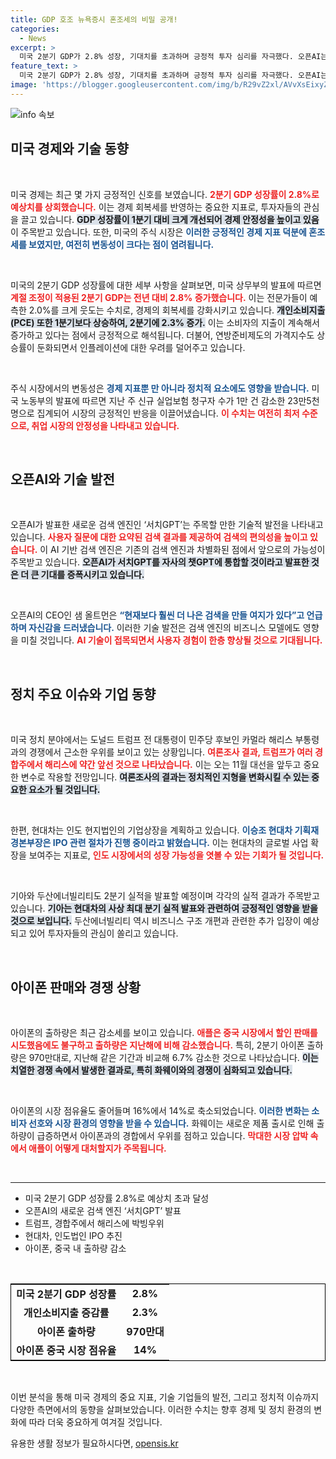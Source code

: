```yaml
---
title: GDP 호조 뉴욕증시 혼조세의 비밀 공개!
categories:
  - News
excerpt: >
  미국 2분기 GDP가 2.8% 성장, 기대치를 초과하며 긍정적 투자 심리를 자극했다. 오픈AI는 AI 기반 검색 엔진 서치GPT를 발표하고, 트럼프는 해리스 부통령에 박빙 우위를 보이며 대선 경합이 치열해지고 있다.
feature_text: >
  미국 2분기 GDP가 2.8% 성장, 기대치를 초과하며 긍정적 투자 심리를 자극했다. 오픈AI는 AI 기반 검색 엔진 서치GPT를 발표하고, 트럼프는 해리스 부통령에 박빙 우위를 보이며 대선 경합이 치열해지고 있다.
image: 'https://blogger.googleusercontent.com/img/b/R29vZ2xl/AVvXsEixyZcFfHzMRdzZMjFBmAUKJYCLCGyLL1o632UiGVXcaFdKo_bkvkuCioo0uUKlGfBVcT3P84aROyZIXSBEx3Aw5nCQ3pTgDom1WDC4m8eifvWiAmWEEVb4x6G_l8C0QH225ldMjyaFvpxGEBGNO37VmDTDMHGhJPq73UglMfDca1-0aw/s1600/blogspot.png'
---
```


<p><img src="https://blogger.googleusercontent.com/img/b/R29vZ2xl/AVvXsEixyZcFfHzMRdzZMjFBmAUKJYCLCGyLL1o632UiGVXcaFdKo_bkvkuCioo0uUKlGfBVcT3P84aROyZIXSBEx3Aw5nCQ3pTgDom1WDC4m8eifvWiAmWEEVb4x6G_l8C0QH225ldMjyaFvpxGEBGNO37VmDTDMHGhJPq73UglMfDca1-0aw/s1600/blogspot.png" alt="info 속보" /></p>

<h2 data-ke-size="size26">미국 경제와 기술 동향</h2>

<p data-ke-size="size16">&nbsp;</p>

<p>미국 경제는 최근 몇 가지 긍정적인 신호를 보였습니다. <b><span style="color: #ee2323;">2분기 GDP 성장률이 2.8%로 예상치를 상회했습니다.</span></b> 이는 경제 회복세를 반영하는 중요한 지표로, 투자자들의 관심을 끌고 있습니다. <b><span style="background-color: #21538527;">GDP 성장률이 1분기 대비 크게 개선되어 경제 안정성을 높이고 있음</span></b>이 주목받고 있습니다. 또한, 미국의 주식 시장은 <b><span style="color: #1a5490;">이러한 긍정적인 경제 지표 덕분에 혼조세를 보였지만, 여전히 변동성이 크다는 점이 염려됩니다.</span></b> </p>

<p data-ke-size="size16">&nbsp;</p>

<p>미국의 2분기 GDP 성장률에 대한 세부 사항을 살펴보면, 미국 상무부의 발표에 따르면 <b><span style="color: #ee2323;">계절 조정이 적용된 2분기 GDP는 전년 대비 2.8% 증가했습니다.</span></b> 이는 전문가들이 예측한 2.0%를 크게 웃도는 수치로, 경제의 회복세를 강화시키고 있습니다. <b><span style="background-color: #21538527;">개인소비지출(PCE) 또한 1분기보다 상승하여, 2분기에 2.3% 증가.</span></b> 이는 소비자의 지출이 계속해서 증가하고 있다는 점에서 긍정적으로 해석됩니다. 더불어, 연방준비제도의 가격지수도 상승률이 둔화되면서 인플레이션에 대한 우려를 덜어주고 있습니다.</p>

<p data-ke-size="size16">&nbsp;</p>

<p>주식 시장에서의 변동성은 <b><span style="color: #1a5490;">경제 지표뿐 만 아니라 정치적 요소에도 영향을 받습니다.</span></b> 미국 노동부의 발표에 따르면 지난 주 신규 실업보험 청구자 수가 1만 건 감소한 23만5천명으로 집계되어 시장의 긍정적인 반응을 이끌어냈습니다. <b><span style="color: #ee2323;">이 수치는 여전히 최저 수준으로, 취업 시장의 안정성을 나타내고 있습니다.</span></b> </p>

<p data-ke-size="size16">&nbsp;</p>

<h2 data-ke-size="size26">오픈AI와 기술 발전</h2>

<p data-ke-size="size16">&nbsp;</p>

<p>오픈AI가 발표한 새로운 검색 엔진인 ‘서치GPT’는 주목할 만한 기술적 발전을 나타내고 있습니다. <b><span style="color: #ee2323;">사용자 질문에 대한 요약된 검색 결과를 제공하여 검색의 편의성을 높이고 있습니다.</span></b> 이 AI 기반 검색 엔진은 기존의 검색 엔진과 차별화된 점에서 앞으로의 가능성이 주목받고 있습니다. <b><span style="background-color: #21538527;">오픈AI가 서치GPT를 자사의 챗GPT에 통합할 것이라고 발표한 것은 더 큰 기대를 증폭시키고 있습니다.</span></b> </p>

<p data-ke-size="size16">&nbsp;</p>

<p>오픈AI의 CEO인 샘 올트먼은 <b><span style="color: #1a5490;">“현재보다 훨씬 더 나은 검색을 만들 여지가 있다”고 언급하며 자신감을 드러냈습니다.</span></b> 이러한 기술 발전은 검색 엔진의 비즈니스 모델에도 영향을 미칠 것입니다. <b><span style="color: #ee2323;">AI 기술이 접목되면서 사용자 경험이 한층 향상될 것으로 기대됩니다.</span></b></p>

<p data-ke-size="size16">&nbsp;</p>

<h2 data-ke-size="size26">정치 주요 이슈와 기업 동향</h2>

<p data-ke-size="size16">&nbsp;</p>

<p>미국 정치 분야에서는 도널드 트럼프 전 대통령이 민주당 후보인 카멀라 해리스 부통령과의 경쟁에서 근소한 우위를 보이고 있는 상황입니다. <b><span style="color: #ee2323;">여론조사 결과, 트럼프가 여러 경합주에서 해리스에 약간 앞선 것으로 나타났습니다.</span></b> 이는 오는 11월 대선을 앞두고 중요한 변수로 작용할 전망입니다. <b><span style="background-color: #21538527;">여론조사의 결과는 정치적인 지형을 변화시킬 수 있는 중요한 요소가 될 것입니다.</span></b> </p>

<p data-ke-size="size16">&nbsp;</p>

<p>한편, 현대차는 인도 현지법인의 기업상장을 계획하고 있습니다. <b><span style="color: #1a5490;">이승조 현대차 기획재경본부장은 IPO 관련 절차가 진행 중이라고 밝혔습니다.</span></b> 이는 현대차의 글로벌 사업 확장을 보여주는 지표로, <b><span style="color: #ee2323;">인도 시장에서의 성장 가능성을 엿볼 수 있는 기회가 될 것입니다.</span></b></p>

<p data-ke-size="size16">&nbsp;</p>

<p>기아와 두산에너빌리티도 2분기 실적을 발표할 예정이며 각각의 실적 결과가 주목받고 있습니다. <b><span style="background-color: #21538527;">기아는 현대차의 사상 최대 분기 실적 발표와 관련하여 긍정적인 영향을 받을 것으로 보입니다.</span></b> 두산에너빌리티 역시 비즈니스 구조 개편과 관련한 추가 입장이 예상되고 있어 투자자들의 관심이 쏠리고 있습니다.</p>

<p data-ke-size="size16">&nbsp;</p>

<h2 data-ke-size="size26">아이폰 판매와 경쟁 상황</h2>

<p data-ke-size="size16">&nbsp;</p>

<p>아이폰의 출하량은 최근 감소세를 보이고 있습니다. <b><span style="color: #ee2323;">애플은 중국 시장에서 할인 판매를 시도했음에도 불구하고 출하량은 지난해에 비해 감소했습니다.</span></b> 특히, 2분기 아이폰 출하량은 970만대로, 지난해 같은 기간과 비교해 6.7% 감소한 것으로 나타났습니다. <b><span style="background-color: #21538527;">이는 치열한 경쟁 속에서 발생한 결과로, 특히 화웨이와의 경쟁이 심화되고 있습니다.</span></b></p>

<p data-ke-size="size16">&nbsp;</p>

<p>아이폰의 시장 점유율도 줄어들며 16%에서 14%로 축소되었습니다. <b><span style="color: #1a5490;">이러한 변화는 소비자 선호와 시장 환경의 영향을 받을 수 있습니다.</span></b> 화웨이는 새로운 제품 출시로 인해 출하량이 급증하면서 아이폰과의 경합에서 우위를 점하고 있습니다. <b><span style="color: #ee2323;">막대한 시장 압박 속에서 애플이 어떻게 대처할지가 주목됩니다.</span></b></p>

<p data-ke-size="size16">&nbsp;</p>

<hr>

<ul>
    <li>미국 2분기 GDP 성장률 2.8%로 예상치 초과 달성</li>
    <li>오픈AI의 새로운 검색 엔진 ‘서치GPT’ 발표</li>
    <li>트럼프, 경합주에서 해리스에 박빙우위</li>
    <li>현대차, 인도법인 IPO 추진</li>
    <li>아이폰, 중국 내 출하량 감소</li>
</ul>

<p data-ke-size="size16">&nbsp;</p>

<table style="width:100%; border:1px solid #000;">
    <tr>
        <td style="text-align: center; height: 17px;"><b>미국 2분기 GDP 성장률</b></td>
        <td style="text-align: center; height: 17px;"><b>2.8%</b></td>
    </tr>
    <tr>
        <td style="text-align: center; height: 17px;"><b>개인소비지출 증감률</b></td>
        <td style="text-align: center; height: 17px;"><b>2.3%</b></td>
    </tr>
    <tr>
        <td style="text-align: center; height: 17px;"><b>아이폰 출하량</b></td>
        <td style="text-align: center; height: 17px;"><b>970만대</b></td>
    </tr>
    <tr>
        <td style="text-align: center; height: 17px;"><b>아이폰 중국 시장 점유율</b></td>
        <td style="text-align: center; height: 17px;"><b>14%</b></td>
    </tr>
</table>

<p data-ke-size="size16">&nbsp;</p> 

<p>이번 분석을 통해 미국 경제의 중요 지표, 기술 기업들의 발전, 그리고 정치적 이슈까지 다양한 측면에서의 동향을 살펴보았습니다. 이러한 수치는 향후 경제 및 정치 환경의 변화에 따라 더욱 중요하게 여겨질 것입니다.</p>
유용한 생활 정보가 필요하시다면, <a href="https://opensis.kr" rel="dofollow">opensis.kr</a>


